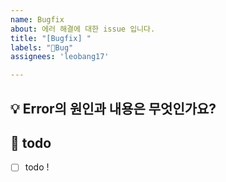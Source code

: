 ```yaml
---
name: Bugfix
about: 에러 해결에 대한 issue 입니다.
title: "[Bugfix] "
labels: "🐞Bug"
assignees: 'leobang17'

---
```


## 💡 Error의 원인과 내용은 무엇인가요?

<!-- 이슈에 대한 내용을 설명해주세요. -->

## 📝 todo

- [ ] todo !
<!-- 해야 할 일들을 적어주세요. -->
